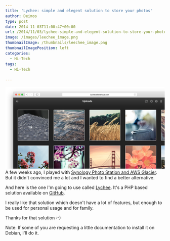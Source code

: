 ```yaml
---
title: 'Lychee: simple and elegent solution to store your photos'
author: Deimos
type: post
date: 2014-11-03T11:00:47+00:00
url: /2014/11/03/lychee-simple-and-elegent-solution-to-store-your-photos/
image: /images/leechee_image.png
thumbnailImage: /thumbnails/leechee_image.png
thumbnailImagePosition: left
categories:
  - Hi-Tech
tags:
  - Hi-Tech

---
```

![leechee_image](/images/leechee_image.png)
A few weeks ago, I played with [Synology Photo Station and AWS Glacier][1]. But it didn't convinced me a lot and I wanted to find a better alternative.

And here is the one I'm going to use called [Lychee](http://lychee.electerious.com/). It's a PHP based solution available on [GitHub](https://github.com/electerious/Lychee).

I really like that solution which doesn't have a lot of features, but enough to be used for personal usage and for family.

Thanks for that solution :-)

Note: If some of you are requesting a little documentation to install it on Debian, I'll do it.

 [1]: http://blog.deimos.fr/2014/09/14/synology-testing-photo-station-aws-glacier-backup/ "Synology: testing Photo Station + AWS Glacier backup"
